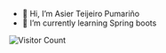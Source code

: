 - 👋 Hi, I’m Asier Teijeiro Pumariño
- 🌱 I’m currently learning Spring boots

![Visitor Count](https://profile-counter.glitch.me/Asiertp/count.svg)
